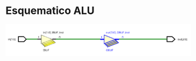 # Esquematico ALU
![display](https://github.com/xavier2200/Proyecto_1_Digitales/blob/ALU//Inmediate%20generator/Figures/Pasted%20image.png)
